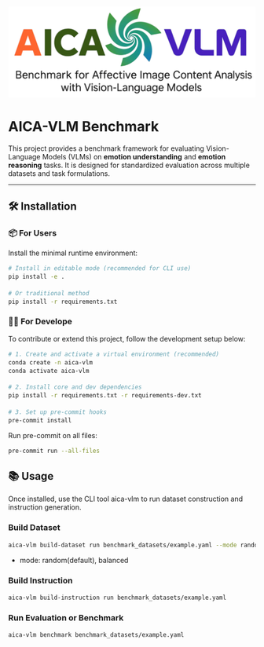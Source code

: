 <a id="readme-top"></a>

<!-- [![Contributors][contributors-shield]][contributors-url]
[![Forks][forks-shield]][forks-url]
[![Stargazers][stars-shield]][stars-url]
[![Issues][issues-shield]][issues-url]
[![Unlicense License][license-shield]][license-url]
[![LinkedIn][linkedin-shield]][linkedin-url] -->


<!-- PROJECT LOGO -->
<br />
<div align="center">
  <a href="https://github.com/Jax922/VLM-EQ">
    <img src="images/logo.png" alt="Logo" width="800" height="auto">
  </a>

  <!-- <h3 align="center">VLM-EQ</h3> -->

  <!-- <p align="center">
    An awesome README template to jumpstart your projects!
    <br />
    <a href="https://github.com/othneildrew/Best-README-Template"><strong>Explore the docs »</strong></a>
    <br />
    <br />
    <a href="https://github.com/othneildrew/Best-README-Template">View Demo</a>
    &middot;
    <a href="https://github.com/othneildrew/Best-README-Template/issues/new?labels=bug&template=bug-report---.md">Report Bug</a>
    &middot;
    <a href="https://github.com/othneildrew/Best-README-Template/issues/new?labels=enhancement&template=feature-request---.md">Request Feature</a>
  </p> -->
</div>


# AICA-VLM Benchmark

This project provides a benchmark framework for evaluating Vision-Language Models (VLMs) on **emotion understanding** and **emotion reasoning** tasks.
It is designed for standardized evaluation across multiple datasets and task formulations.

---

## 🛠 Installation

### 📦 For Users

Install the minimal runtime environment:

```bash
# Install in editable mode (recommended for CLI use)
pip install -e .

# Or traditional method
pip install -r requirements.txt
```

### 🧑‍💻 For Develope
To contribute or extend this project, follow the development setup below:
```bash
# 1. Create and activate a virtual environment (recommended)
conda create -n aica-vlm
conda activate aica-vlm

# 2. Install core and dev dependencies
pip install -r requirements.txt -r requirements-dev.txt

# 3. Set up pre-commit hooks
pre-commit install
```

Run pre-commit on all files:
```bash
pre-commit run --all-files
```

## 📚 Usage
Once installed, use the CLI tool aica-vlm to run dataset construction and instruction generation.
### Build Dataset
```bash
aica-vlm build-dataset run benchmark_datasets/example.yaml --mode random
```

* mode: random(default), balanced

### Build Instruction
```bash
aica-vlm build-instruction run benchmark_datasets/example.yaml
```

### Run Evaluation or Benchmark
```bash
aica-vlm benchmark benchmark_datasets/example.yaml
```
